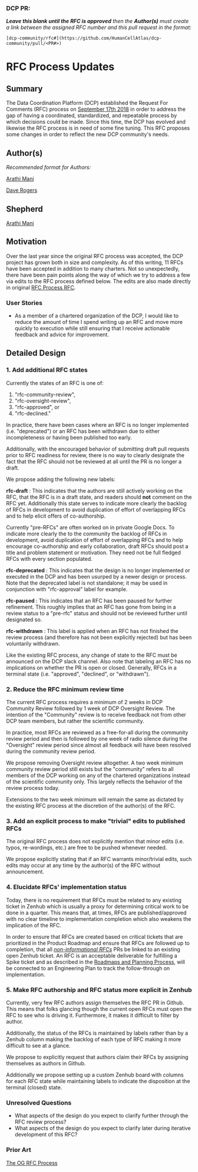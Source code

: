 ### DCP PR:

***Leave this blank until the RFC is approved** then the **Author(s)** must create a link between the assigned RFC number and this pull request in the format:*

`[dcp-community/rfc#](https://github.com/HumanCellAtlas/dcp-community/pull/<PR#>)`

# RFC Process Updates

## Summary

The Data Coordination Platform (DCP) established the Request For Comments (RFC) process on 
[September 17th 2018](https://github.com/HumanCellAtlas/dcp-community/pull/26) in order to address the gap of having a
coordinated, standardized, and repeatable process by which decisions could be made. Since this time, the DCP has evolved
and likewise the RFC process is in need of some fine tuning. This RFC proposes some changes in order to reflect the new
DCP community's needs.  

## Author(s)

*Recommended format for Authors:*

[Arathi Mani](mailto:arathi.mani@chanzuckerberg.com)
 
[Dave Rogers](mailto:dave@clevercanary.com)

## Shepherd

[Arathi Mani](mailto:arathi.mani@chanzuckerberg.com)

## Motivation

Over the last year since the original RFC process was accepted, the DCP project has grown both in size and complexity. As of this writing, 11 RFCs have been accepted in addition to many charters. Not so unexpectedly, there have been pain points along the way of which we try to address a few via edits to the RFC process defined below. The edits are also made directly in original [RFC Process RFC](https://github.com/HumanCellAtlas/dcp-community/blob/master/rfcs/text/0001-rfc-process.md).


### User Stories

* As a member of a chartered organization of the DCP, I would like to reduce the amount of time I spend writing up an RFC and move more quickly to execution while still ensuring that I receive actionable feedback and advice for improvement.

## Detailed Design

### 1. Add additional RFC states

Currently the states of an RFC is one of:
 
 1. "rfc-community-review",
 2. "rfc-oversight-review", 
 3. "rfc-approved", or
 4. "rfc-declined." 

In practice, there have been cases where an RFC is no longer implemented (i.e. "deprecated") or an RFC has been withdrawn due to either incompleteness or having been published too early. 

Additionally, with the encouraged behavior of submitting draft pull requests prior to RFC readiness for review, there is no way to clearly designate the fact that the RFC should not be reviewed at all until the PR is no longer a draft.

We propose adding the following new labels: 

**rfc-draft** : This indicates that the authors are still actively working on the RFC, that the RFC is in a draft state, and readers should **not** comment on the RFC yet. Additionally this state serves to indicate more clearly the backlog of RFCs in development to avoid duplication of effort of overlapping RFCs and to help elicit offers of co-authorship.
 
Currently "pre-RFCs" are often worked on in private Google Docs. To indicate more clearly the to the community the backlog of RFCs in development, avoid duplication of effort of overlapping RFCs and to help encourage co-authorship and early collaboration, draft RFCs should post a title and problem statement or motivation. They need not be full fledged RFCs with every section populated.

**rfc-deprecated** : This indicates that the design is no longer implemented or executed in the DCP and has been usurped by a newer design or process. Note that the deprecated label is not standalone; it may be used in conjunction with  "rfc-approval" label for example.

**rfc-paused** : This indicates that an RFC has been paused for further refinement. This roughly implies that an RFC has gone from being in a review status to a "pre-rfc" status and should not be reviewed further until designated so.

**rfc-withdrawn** : This label is applied when an RFC has not finished the review process (and therefore has not been  explicitly rejected) but has been voluntarily withdrawn.

Like the existing RFC process, any change of state to the RFC must be announced on the DCP slack channel. Also note that labeling an RFC has no implications on whether the PR is open or closed. Generally, RFCs in a terminal state (i.e. "approved", "declined", or "withdrawn").

### 2. Reduce the RFC minimum review time

The current RFC process requires a minimum of 2 weeks in DCP Community Review followed by 1 week of DCP Oversight Review. The intention of the "Community" review is to receive feedback not from other DCP team members, but rather the  scientific community.

In practice, most RFCs are reviewed as a free-for-all during the community review period and then is followed by one week of radio silence during the "Oversight" review period since almost all feedback will have been resolved during the community review period.

We propose removing Oversight review altogether. A two week minimum community review period still exists but the  "community" refers to all members of the DCP working on any of the chartered organizations instead of the scientific community only. This largely reflects the behavior of the review process today.

Extensions to the two week minimum will remain the same as dictated by the existing RFC process at the discretion of the author(s) of the RFC.

### 3. Add an explicit process to make "trivial" edits to published RFCs

The original RFC process does not explicitly mention that minor edits (i.e. typos, re-wordings, etc.) are free to be pushed whenever needed. 

We propose explicitly stating that if an RFC warrants minor/trivial edits, such edits may occur at any time by the author(s) of the RFC without announcement.

### 4. Elucidate RFCs' implementation status

Today, there is no requirement that RFCs must be related to any existing ticket in Zenhub which is usually a proxy for determining critical work to be done in a quarter. This means that, at times, RFCs are published/approved with no clear timeline to implementation completion which also weakens the implication of the RFC.

In order to ensure that RFCs are created based on critical tickets that are prioritized in the Product Roadmap and ensure that RFCs are followed up to completion, that all [*non-informational RFCs*](https://github.com/HumanCellAtlas/dcp-community/issues/30) PRs be linked to an existing open Zenhub ticket. An RFC is an acceptable deliverable for fulfilling a Spike ticket and as described in the [Roadmaps and Planning Process](https://github.com/HumanCellAtlas/dcp-community/blob/master/rfcs/text/0012-roadmaps%2Bplanning.md), will be connected to an Engineering Plan to track the follow-through on implementation.


### 5. Make RFC authorship and RFC status more explicit in Zenhub

Currently, very few RFC authors assign themselves the RFC PR in Github. This means that folks glancing though the current open RFCs must open the RFC to see who is driving it. Furthermore, it makes it difficult to filter by author.

Additionally, the status of the RFCs is maintained by labels rather than by a Zenhub column making the backlog of each type of RFC making it more difficult to see at a glance. 

We propose to explicitly request that authors claim their RFCs by assigning themselves as authors in Github. 

Additionally we propose setting up a custom Zenhub board with columns for each RFC state while maintaining labels to indicate the disposition at the terminal (closed) state. 

### Unresolved Questions

- What aspects of the design do you expect to clarify further through the RFC review process?
- What aspects of the design do you expect to clarify later during iterative development of this RFC?

### Prior Art

[The OG RFC Process](https://github.com/HumanCellAtlas/dcp-community/blob/master/rfcs/text/0001-rfc-process.md)
